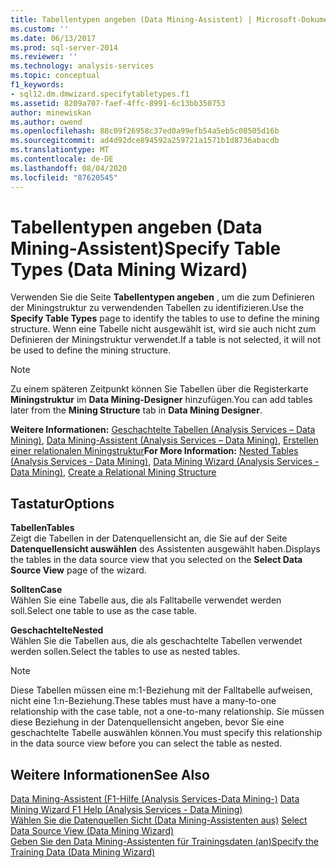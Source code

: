 ```yaml
---
title: Tabellentypen angeben (Data Mining-Assistent) | Microsoft-Dokumentation
ms.custom: ''
ms.date: 06/13/2017
ms.prod: sql-server-2014
ms.reviewer: ''
ms.technology: analysis-services
ms.topic: conceptual
f1_keywords:
- sql12.dm.dmwizard.specifytabletypes.f1
ms.assetid: 8209a707-faef-4ffc-8991-6c13bb350753
author: minewiskan
ms.author: owend
ms.openlocfilehash: 88c09f26958c37ed0a99efb54a5eb5c08505d16b
ms.sourcegitcommit: ad4d92dce894592a259721a1571b1d8736abacdb
ms.translationtype: MT
ms.contentlocale: de-DE
ms.lasthandoff: 08/04/2020
ms.locfileid: "87620545"
---
```

# <a name="specify-table-types-data-mining-wizard"></a><span data-ttu-id="c4bfc-102">Tabellentypen angeben (Data Mining-Assistent)</span><span class="sxs-lookup"><span data-stu-id="c4bfc-102">Specify Table Types (Data Mining Wizard)</span></span>
  <span data-ttu-id="c4bfc-103">Verwenden Sie die Seite **Tabellentypen angeben** , um die zum Definieren der Miningstruktur zu verwendenden Tabellen zu identifizieren.</span><span class="sxs-lookup"><span data-stu-id="c4bfc-103">Use the **Specify Table Types** page to identify the tables to use to define the mining structure.</span></span> <span data-ttu-id="c4bfc-104">Wenn eine Tabelle nicht ausgewählt ist, wird sie auch nicht zum Definieren der Miningstruktur verwendet.</span><span class="sxs-lookup"><span data-stu-id="c4bfc-104">If a table is not selected, it will not be used to define the mining structure.</span></span>  
  
> [!NOTE]  
>  <span data-ttu-id="c4bfc-105">Zu einem späteren Zeitpunkt können Sie Tabellen über die Registerkarte **Miningstruktur** im **Data Mining-Designer** hinzufügen.</span><span class="sxs-lookup"><span data-stu-id="c4bfc-105">You can add tables later from the **Mining Structure** tab in **Data Mining Designer**.</span></span>  
  
 <span data-ttu-id="c4bfc-106">**Weitere Informationen:** [Geschachtelte Tabellen &#40;Analysis Services – Data Mining&#41;](data-mining/nested-tables-analysis-services-data-mining.md), [Data Mining-Assistent &#40;Analysis Services – Data Mining&#41;](data-mining/data-mining-wizard-analysis-services-data-mining.md), [Erstellen einer relationalen Miningstruktur](data-mining/create-a-relational-mining-structure.md)</span><span class="sxs-lookup"><span data-stu-id="c4bfc-106">**For More Information:** [Nested Tables &#40;Analysis Services - Data Mining&#41;](data-mining/nested-tables-analysis-services-data-mining.md), [Data Mining Wizard &#40;Analysis Services - Data Mining&#41;](data-mining/data-mining-wizard-analysis-services-data-mining.md), [Create a Relational Mining Structure](data-mining/create-a-relational-mining-structure.md)</span></span>  
  
## <a name="options"></a><span data-ttu-id="c4bfc-107">Tastatur</span><span class="sxs-lookup"><span data-stu-id="c4bfc-107">Options</span></span>  
 <span data-ttu-id="c4bfc-108">**Tabellen**</span><span class="sxs-lookup"><span data-stu-id="c4bfc-108">**Tables**</span></span>  
 <span data-ttu-id="c4bfc-109">Zeigt die Tabellen in der Datenquellensicht an, die Sie auf der Seite **Datenquellensicht auswählen** des Assistenten ausgewählt haben.</span><span class="sxs-lookup"><span data-stu-id="c4bfc-109">Displays the tables in the data source view that you selected on the **Select Data Source View** page of the wizard.</span></span>  
  
 <span data-ttu-id="c4bfc-110">**Sollten**</span><span class="sxs-lookup"><span data-stu-id="c4bfc-110">**Case**</span></span>  
 <span data-ttu-id="c4bfc-111">Wählen Sie eine Tabelle aus, die als Falltabelle verwendet werden soll.</span><span class="sxs-lookup"><span data-stu-id="c4bfc-111">Select one table to use as the case table.</span></span>  
  
 <span data-ttu-id="c4bfc-112">**Geschachtelte**</span><span class="sxs-lookup"><span data-stu-id="c4bfc-112">**Nested**</span></span>  
 <span data-ttu-id="c4bfc-113">Wählen Sie die Tabellen aus, die als geschachtelte Tabellen verwendet werden sollen.</span><span class="sxs-lookup"><span data-stu-id="c4bfc-113">Select the tables to use as nested tables.</span></span>  
  
> [!NOTE]  
>  <span data-ttu-id="c4bfc-114">Diese Tabellen müssen eine m:1-Beziehung mit der Falltabelle aufweisen, nicht eine 1:n-Beziehung.</span><span class="sxs-lookup"><span data-stu-id="c4bfc-114">These tables must have a many-to-one relationship with the case table, not a one-to-many relationship.</span></span> <span data-ttu-id="c4bfc-115">Sie müssen diese Beziehung in der Datenquellensicht angeben, bevor Sie eine geschachtelte Tabelle auswählen können.</span><span class="sxs-lookup"><span data-stu-id="c4bfc-115">You must specify this relationship in the data source view before you can select the table as nested.</span></span>  
  
## <a name="see-also"></a><span data-ttu-id="c4bfc-116">Weitere Informationen</span><span class="sxs-lookup"><span data-stu-id="c4bfc-116">See Also</span></span>  
 <span data-ttu-id="c4bfc-117">[Data Mining-Assistent (F1-Hilfe &#40;Analysis Services-Data Mining-&#41;](data-mining-wizard-f1-help-analysis-services-data-mining.md) </span><span class="sxs-lookup"><span data-stu-id="c4bfc-117">[Data Mining Wizard F1 Help &#40;Analysis Services - Data Mining&#41;](data-mining-wizard-f1-help-analysis-services-data-mining.md) </span></span>  
 <span data-ttu-id="c4bfc-118">[Wählen Sie die Datenquellen Sicht &#40;Data Mining-Assistenten aus&#41;](select-data-source-view-data-mining-wizard.md) </span><span class="sxs-lookup"><span data-stu-id="c4bfc-118">[Select Data Source View &#40;Data Mining Wizard&#41;](select-data-source-view-data-mining-wizard.md) </span></span>  
 [<span data-ttu-id="c4bfc-119">Geben Sie den Data Mining-Assistenten für Trainingsdaten &#40;an&#41;</span><span class="sxs-lookup"><span data-stu-id="c4bfc-119">Specify the Training Data &#40;Data Mining Wizard&#41;</span></span>](specify-the-training-data-data-mining-wizard.md)  
  
  
